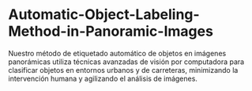 # Automatic-Object-Labeling-Method-in-Panoramic-Images
Nuestro método de etiquetado automático de objetos en imágenes panorámicas utiliza técnicas avanzadas de visión por computadora para clasificar objetos en entornos urbanos y de carreteras, minimizando la intervención humana y agilizando el análisis de imágenes.
